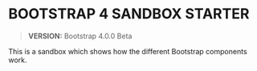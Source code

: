 # BOOTSTRAP 4 SANDBOX STARTER

> **VERSION:** Bootstrap 4.0.0 Beta

This is a sandbox which shows how the different Bootstrap components work.